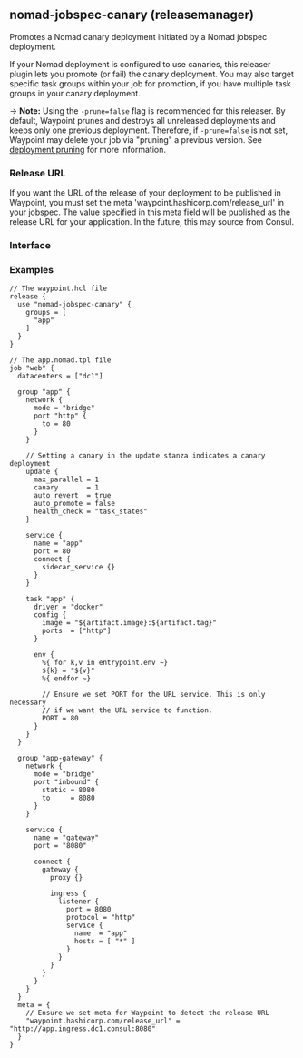 ## nomad-jobspec-canary (releasemanager)

Promotes a Nomad canary deployment initiated by a Nomad jobspec deployment.

If your Nomad deployment is configured to use canaries, this releaser plugin lets
you promote (or fail) the canary deployment. You may also target specific task
groups within your job for promotion, if you have multiple task groups in your canary
deployment.

-> **Note:** Using the `-prune=false` flag is recommended for this releaser. By default,
Waypoint prunes and destroys all unreleased deployments and keeps only one previous
deployment. Therefore, if `-prune=false` is not set, Waypoint may delete
your job via "pruning" a previous version. See [deployment pruning](/docs/lifecycle/release#deployment-pruning)
for more information.

### Release URL

If you want the URL of the release of your deployment to be published in Waypoint,
you must set the meta 'waypoint.hashicorp.com/release_url' in your jobspec. The
value specified in this meta field will be published as the release URL for your
application. In the future, this may source from Consul.

### Interface

### Examples

```hcl
// The waypoint.hcl file
release {
  use "nomad-jobspec-canary" {
    groups = [
      "app"
    ]
  }
}

// The app.nomad.tpl file
job "web" {
  datacenters = ["dc1"]

  group "app" {
    network {
      mode = "bridge"
      port "http" {
        to = 80
      }
    }

    // Setting a canary in the update stanza indicates a canary deployment
    update {
      max_parallel = 1
      canary       = 1
      auto_revert  = true
      auto_promote = false
      health_check = "task_states"
    }

    service {
      name = "app"
      port = 80
      connect {
        sidecar_service {}
      }
    }

    task "app" {
      driver = "docker"
      config {
        image = "${artifact.image}:${artifact.tag}"
        ports  = ["http"]
      }

      env {
        %{ for k,v in entrypoint.env ~}
        ${k} = "${v}"
        %{ endfor ~}

        // Ensure we set PORT for the URL service. This is only necessary
        // if we want the URL service to function.
        PORT = 80
      }
    }
  }

  group "app-gateway" {
    network {
      mode = "bridge"
      port "inbound" {
        static = 8080
        to     = 8080
      }
    }

    service {
      name = "gateway"
      port = "8080"

      connect {
        gateway {
          proxy {}

          ingress {
            listener {
              port = 8080
              protocol = "http"
              service {
                name  = "app"
                hosts = [ "*" ]
              }
            }
          }
        }
      }
    }
  }
  meta = {
    // Ensure we set meta for Waypoint to detect the release URL
    "waypoint.hashicorp.com/release_url" = "http://app.ingress.dc1.consul:8080"
  }
}
```
